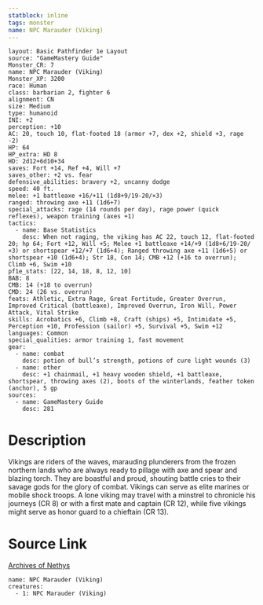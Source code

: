 ```yaml
---
statblock: inline
tags: monster
name: NPC Marauder (Viking)
---
```

```statblock
layout: Basic Pathfinder 1e Layout
source: "GameMastery Guide"
Monster_CR: 7
name: NPC Marauder (Viking)
Monster_XP: 3200
race: Human
class: barbarian 2, fighter 6
alignment: CN
size: Medium
type: humanoid
INI: +2
perception: +10
AC: 20, touch 10, flat-footed 18 (armor +7, dex +2, shield +3, rage -2)
HP: 64
HP_extra: HD 8
HD: 2d12+6d10+34
saves: Fort +14, Ref +4, Will +7
saves_other: +2 vs. fear
defensive_abilities: bravery +2, uncanny dodge
speed: 40 ft.
melee: +1 battleaxe +16/+11 (1d8+9/19-20/×3)
ranged: throwing axe +11 (1d6+7)
special_attacks: rage (14 rounds per day), rage power (quick reflexes), weapon training (axes +1)
tactics:
  - name: Base Statistics
    desc: When not raging, the viking has AC 22, touch 12, flat-footed 20; hp 64; Fort +12, Will +5; Melee +1 battleaxe +14/+9 (1d8+6/19-20/×3) or shortspear +12/+7 (1d6+4); Ranged throwing axe +11 (1d6+5) or shortspear +10 (1d6+4); Str 18, Con 14; CMB +12 (+16 to overrun); Climb +6, Swim +10
pf1e_stats: [22, 14, 18, 8, 12, 10]
BAB: 8
CMB: 14 (+18 to overrun)
CMD: 24 (26 vs. overrun)
feats: Athletic, Extra Rage, Great Fortitude, Greater Overrun, Improved Critical (battleaxe), Improved Overrun, Iron Will, Power Attack, Vital Strike
skills: Acrobatics +6, Climb +8, Craft (ships) +5, Intimidate +5, Perception +10, Profession (sailor) +5, Survival +5, Swim +12
languages: Common
special_qualities: armor training 1, fast movement
gear:
  - name: combat
    desc: potion of bull’s strength, potions of cure light wounds (3)
  - name: other
    desc: +1 chainmail, +1 heavy wooden shield, +1 battleaxe, shortspear, throwing axes (2), boots of the winterlands, feather token (anchor), 5 gp
sources:
  - name: GameMastery Guide
    desc: 281
```
# Description
Vikings are riders of the waves, marauding plunderers from the frozen northern lands who are always ready to pillage with axe and spear and blazing torch. They are boastful and proud, shouting battle cries to their savage gods for the glory of combat. Vikings can serve as elite marines or mobile shock troops. A lone viking may travel with a minstrel to chronicle his journeys (CR 8) or with a first mate and captain (CR 12), while five vikings might serve as honor guard to a chieftain (CR 13).
# Source Link
[Archives of Nethys](https://aonprd.com/NPCDisplay.aspx?ItemName=Marauder%20(Viking))
```encounter-table
name: NPC Marauder (Viking)
creatures:
  - 1: NPC Marauder (Viking)
```
